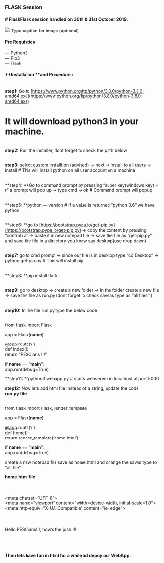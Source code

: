 ### FLASK Session

#### **# Flask**Flask session handled on 30th & 31st October 2019.

![](https://cdn-images-1.medium.com/max/800/1*Ou6FFJJD3zhcIUU8wBZqIw.png)
<span class="figcaption_hack">Type caption for image (optional)</span>

#### Pre Requisties

— Python3<br>  — Pip3<br>  — Flask

#### **Installation **and Procedure :

<br> **step1:** Go to
[https://www.python.org/ftp/python/3.8.0/python-3.8.0-amd64.exe](https://www.python.org/ftp/python/3.8.0/python-3.8.0-amd64.exe)
# It will download python3 in your machine.

<br> **step2:** Run the installer, dont forget to check the path below

<br> **step3:** select custom installtion (advised) -> next -> install to all
users -> install # This will install python on all user account on a machine

<br> **step4: **Go to command prompt by pressing “super key(windows key) + r” a
prompt will pop up -> type cmd -> ok # Command prompt will popup

<br> **step5: **python — version # If a value is returned “python 3.6” we have
python

<br> **step6: **go to
[https://bootstrap.pypa.io/get-pip.py](https://bootstrap.pypa.io/get-pip.py) ->
copy the content by pressing “control+a” -> paste it in new notepad file -> save
the file as “get-pip.py” and save the file in a directory you know say
desktop(use drop down)

<br> **step7:** go to cmd prompt -> since our file is in desktop type “cd
Desktop” -> python get-pip.py # This will install pip

<br> **step8: **pip install flask

<br> **step9:** go to desktop -> create a new folder -> in the folder create a
new file -> save the file as run.py (dont forget to check saveas type as “all
files” ).

<br> **step10:** In the file run.py type the below code<br> <br> 

from flask import Flask

app = Flask(__name__)

[@app](http://twitter.com/app).route(‘/’)<br> def index():<br>  return “PESCians
!!!”

if __name__ == “__main__”:<br>  app.run(debug=True)

**step11: **python3 webapp.py # starts webserver in localhost at port 5000

**step12:** Now lets add html file instead of a string, update the code<br>
**run.py file**

<br> from flask import Flask, render_template

app = Flask(__name__)

[@app](http://twitter.com/app).route(‘/’)<br> def home():<br>  return
render_template(‘home.html’)

if __name__ == “__main__”:<br>  app.run(debug=True)

create a new notepad file save as home.html and change the savas type to “all
file”

**home.html file**<br> <!DOCKTYPE html><br> <html lang=”en”><br>  <head><br> 
<meta charset=”UTF-8"><br>  <meta name=”viewport” content=”width=device-width,
initial-scale=1.0"><br>  <meta http-equiv=”X-UA-Compatible”
content=”ie=edge”><br>   <title>Home Page</title><br>  </head><br> <body><br> 
Hello PESCians!!!, how’s the josh !!!!<br> </body><br> </html>

<br> 

#### Then lets have fun in html for a while ad depoy our WebApp.

<br> 
